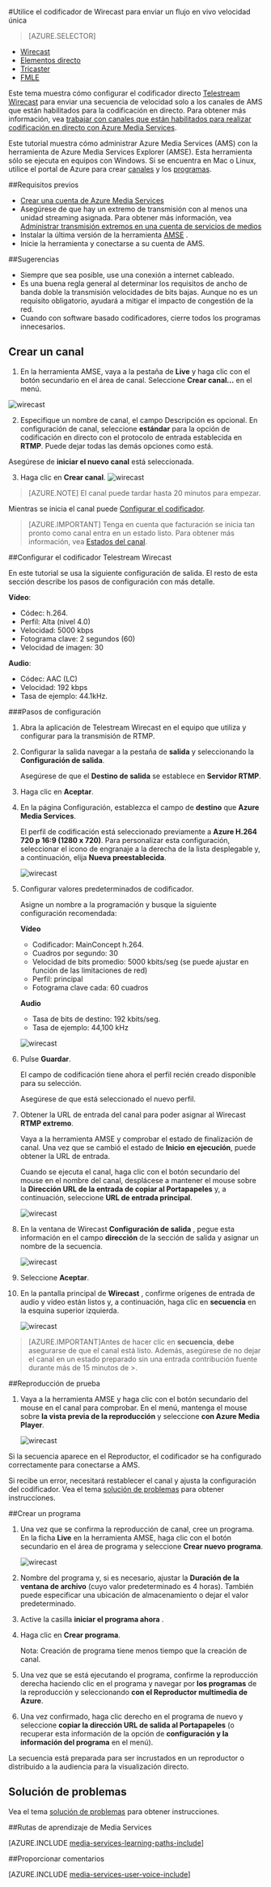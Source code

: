 <properties 
    pageTitle="Configurar el codificador Telestream Wirecast para enviar un flujo en vivo velocidad única | Microsoft Azure" 
    description="Este tema muestra cómo configurar el codificador live Wirecast para enviar una secuencia de velocidad solo a los canales de AMS que están habilitados para la codificación en directo. " 
    services="media-services" 
    documentationCenter="" 
    authors="Juliako" 
    manager="erikre" 
    editor=""/>

<tags 
    ms.service="media-services" 
    ms.workload="media" 
    ms.tgt_pltfrm="na" 
    ms.devlang="ne" 
    ms.topic="article" 
    ms.date="10/12/2016"
    ms.author="juliako;cenkdin;anilmur"/>

#<a name="use-the-wirecast-encoder-to-send-a-single-bitrate-live-stream"></a>Utilice el codificador de Wirecast para enviar un flujo en vivo velocidad única

> [AZURE.SELECTOR]
- [Wirecast](media-services-configure-wirecast-live-encoder.md)
- [Elementos directo](media-services-configure-elemental-live-encoder.md)
- [Tricaster](media-services-configure-tricaster-live-encoder.md)
- [FMLE](media-services-configure-fmle-live-encoder.md)

Este tema muestra cómo configurar el codificador directo [Telestream Wirecast](http://www.telestream.net/wirecast/overview.htm) para enviar una secuencia de velocidad solo a los canales de AMS que están habilitados para la codificación en directo.  Para obtener más información, vea [trabajar con canales que están habilitados para realizar codificación en directo con Azure Media Services](media-services-manage-live-encoder-enabled-channels.md).

Este tutorial muestra cómo administrar Azure Media Services (AMS) con la herramienta de Azure Media Services Explorer (AMSE). Esta herramienta sólo se ejecuta en equipos con Windows. Si se encuentra en Mac o Linux, utilice el portal de Azure para crear [canales](media-services-portal-creating-live-encoder-enabled-channel.md#create-a-channel) y los [programas](media-services-portal-creating-live-encoder-enabled-channel.md#create-and-manage-a-program).


##<a name="prerequisites"></a>Requisitos previos

- [Crear una cuenta de Azure Media Services](media-services-portal-create-account.md)
- Asegúrese de que hay un extremo de transmisión con al menos una unidad streaming asignada. Para obtener más información, vea [Administrar transmisión extremos en una cuenta de servicios de medios](media-services-portal-manage-streaming-endpoints.md)
- Instalar la última versión de la herramienta [AMSE](https://github.com/Azure/Azure-Media-Services-Explorer) .
- Inicie la herramienta y conectarse a su cuenta de AMS.

##<a name="tips"></a>Sugerencias

- Siempre que sea posible, use una conexión a internet cableado.
- Es una buena regla general al determinar los requisitos de ancho de banda doble la transmisión velocidades de bits bajas. Aunque no es un requisito obligatorio, ayudará a mitigar el impacto de congestión de la red.
- Cuando con software basado codificadores, cierre todos los programas innecesarios.


## <a name="create-a-channel"></a>Crear un canal

1.  En la herramienta AMSE, vaya a la pestaña de **Live** y haga clic con el botón secundario en el área de canal. Seleccione **Crear canal...** en el menú.

![wirecast](./media/media-services-wirecast-live-encoder/media-services-wirecast1.png)

2. Especifique un nombre de canal, el campo Descripción es opcional. En configuración de canal, seleccione **estándar** para la opción de codificación en directo con el protocolo de entrada establecida en **RTMP**. Puede dejar todas las demás opciones como está.


Asegúrese de **iniciar el nuevo canal** está seleccionada.

3. Haga clic en **Crear canal**.
![wirecast](./media/media-services-wirecast-live-encoder/media-services-wirecast2.png)

>[AZURE.NOTE] El canal puede tardar hasta 20 minutos para empezar.

Mientras se inicia el canal puede [Configurar el codificador](media-services-configure-wirecast-live-encoder.md#configure_wirecast_rtmp).

>[AZURE.IMPORTANT] Tenga en cuenta que facturación se inicia tan pronto como canal entra en un estado listo. Para obtener más información, vea [Estados del canal](media-services-manage-live-encoder-enabled-channels.md#states).

##<a id=configure_wirecast_rtmp></a>Configurar el codificador Telestream Wirecast

En este tutorial se usa la siguiente configuración de salida. El resto de esta sección describe los pasos de configuración con más detalle. 

**Vídeo**:
 
- Códec: h.264. 
- Perfil: Alta (nivel 4.0) 
- Velocidad: 5000 kbps 
- Fotograma clave: 2 segundos (60) 
- Velocidad de imagen: 30
 
**Audio**:

- Códec: AAC (LC) 
- Velocidad: 192 kbps 
- Tasa de ejemplo: 44.1kHz.


###<a name="configuration-steps"></a>Pasos de configuración

1. Abra la aplicación de Telestream Wirecast en el equipo que utiliza y configurar para la transmisión de RTMP.
2. Configurar la salida navegar a la pestaña de **salida** y seleccionando la **Configuración de salida**.
    
    Asegúrese de que el **Destino de salida** se establece en **Servidor RTMP**.
3. Haga clic en **Aceptar**.
4. En la página Configuración, establezca el campo de **destino** que **Azure Media Services**.
 
    El perfil de codificación está seleccionado previamente a **Azure H.264 720 p 16:9 (1280 x 720)**. Para personalizar esta configuración, seleccionar el icono de engranaje a la derecha de la lista desplegable y, a continuación, elija **Nueva preestablecida**.

    ![wirecast](./media/media-services-wirecast-live-encoder/media-services-wirecast3.png)

5. Configurar valores predeterminados de codificador.

    Asigne un nombre a la programación y busque la siguiente configuración recomendada:

    **Vídeo**
    
    - Codificador: MainConcept h.264.
    - Cuadros por segundo: 30
    - Velocidad de bits promedio: 5000 kbits/seg (se puede ajustar en función de las limitaciones de red)
    - Perfil: principal
    - Fotograma clave cada: 60 cuadros

    **Audio**

    - Tasa de bits de destino: 192 kbits/seg.
    - Tasa de ejemplo: 44,100 kHz
     
    ![wirecast](./media/media-services-wirecast-live-encoder/media-services-wirecast4.png)

6. Pulse **Guardar**.

    El campo de codificación tiene ahora el perfil recién creado disponible para su selección. 

    Asegúrese de que está seleccionado el nuevo perfil.

7. Obtener la URL de entrada del canal para poder asignar al Wirecast **RTMP extremo**.
    
    Vaya a la herramienta AMSE y comprobar el estado de finalización de canal. Una vez que se cambió el estado de **Inicio** **en ejecución**, puede obtener la URL de entrada.
      
    Cuando se ejecuta el canal, haga clic con el botón secundario del mouse en el nombre del canal, desplácese a mantener el mouse sobre la **Dirección URL de la entrada de copiar al Portapapeles** y, a continuación, seleccione **URL de entrada principal**.  
    
    ![wirecast](./media/media-services-wirecast-live-encoder/media-services-wirecast6.png)

8. En la ventana de Wirecast **Configuración de salida** , pegue esta información en el campo **dirección** de la sección de salida y asignar un nombre de la secuencia. 


    ![wirecast](./media/media-services-wirecast-live-encoder/media-services-wirecast5.png)

9. Seleccione **Aceptar**.

10. En la pantalla principal de **Wirecast** , confirme orígenes de entrada de audio y vídeo están listos y, a continuación, haga clic en **secuencia** en la esquina superior izquierda.

    ![wirecast](./media/media-services-wirecast-live-encoder/media-services-wirecast7.png)

>[AZURE.IMPORTANT]Antes de hacer clic en **secuencia**, **debe** asegurarse de que el canal está listo. 
>Además, asegúrese de no dejar el canal en un estado preparado sin una entrada contribución fuente durante más de 15 minutos de >.

##<a name="test-playback"></a>Reproducción de prueba
  
1. Vaya a la herramienta AMSE y haga clic con el botón secundario del mouse en el canal para comprobar. En el menú, mantenga el mouse sobre **la vista previa de la reproducción** y seleccione **con Azure Media Player**.  

    ![wirecast](./media/media-services-wirecast-live-encoder/media-services-wirecast8.png)

Si la secuencia aparece en el Reproductor, el codificador se ha configurado correctamente para conectarse a AMS. 

Si recibe un error, necesitará restablecer el canal y ajusta la configuración del codificador. Vea el tema [solución de problemas](media-services-troubleshooting-live-streaming.md) para obtener instrucciones.  

##<a name="create-a-program"></a>Crear un programa

1. Una vez que se confirma la reproducción de canal, cree un programa. En la ficha **Live** en la herramienta AMSE, haga clic con el botón secundario en el área de programa y seleccione **Crear nuevo programa**.  

    ![wirecast](./media/media-services-wirecast-live-encoder/media-services-wirecast9.png)

2. Nombre del programa y, si es necesario, ajustar la **Duración de la ventana de archivo** (cuyo valor predeterminado es 4 horas). También puede especificar una ubicación de almacenamiento o dejar el valor predeterminado.  
3. Active la casilla **iniciar el programa ahora** .
4. Haga clic en **Crear programa**.  
  
    Nota: Creación de programa tiene menos tiempo que la creación de canal.    
 
5. Una vez que se está ejecutando el programa, confirme la reproducción derecha haciendo clic en el programa y navegar por **los programas** de la reproducción y seleccionando **con el Reproductor multimedia de Azure**.  
6. Una vez confirmado, haga clic derecho en el programa de nuevo y seleccione **copiar la dirección URL de salida al Portapapeles** (o recuperar esta información de la opción de **configuración y la información del programa** en el menú). 

La secuencia está preparada para ser incrustados en un reproductor o distribuido a la audiencia para la visualización directo.  


## <a name="troubleshooting"></a>Solución de problemas
 
Vea el tema [solución de problemas](media-services-troubleshooting-live-streaming.md) para obtener instrucciones. 

##<a name="media-services-learning-paths"></a>Rutas de aprendizaje de Media Services

[AZURE.INCLUDE [media-services-learning-paths-include](../../includes/media-services-learning-paths-include.md)]

##<a name="provide-feedback"></a>Proporcionar comentarios

[AZURE.INCLUDE [media-services-user-voice-include](../../includes/media-services-user-voice-include.md)]
